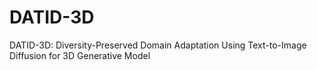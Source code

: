 # DATID-3D
DATID-3D: Diversity-Preserved Domain Adaptation Using Text-to-Image Diffusion for 3D Generative Model

